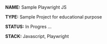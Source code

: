 
**NAME:** Sample Playwright JS

**TYPE:** Sample Project for educational purpose

**STATUS:** In Progres ...

**STACK:** Javascript, Playwright

